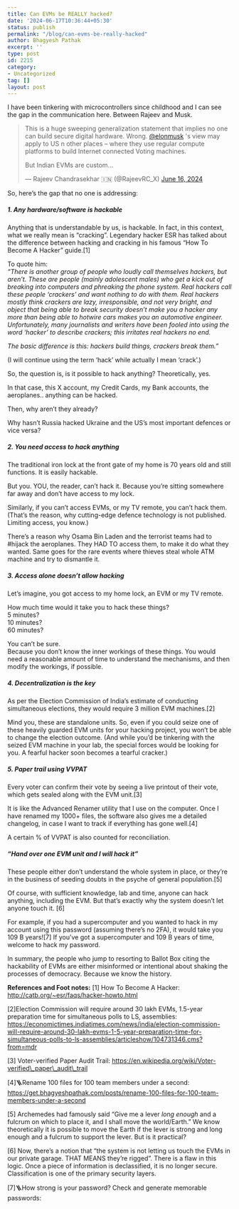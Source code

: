 ```yaml
---
title: Can EVMs be REALLY hacked?
date: '2024-06-17T10:36:44+05:30'
status: publish
permalink: "/blog/can-evms-be-really-hacked"
author: Bhagyesh Pathak
excerpt: ''
type: post
id: 2215
category:
- Uncategorized
tag: []
layout: post
---
```


I have been tinkering with microcontrollers since childhood and I can see the gap in the communication here. Between Rajeev and Musk.

> This is a huge sweeping generalization statement that implies no one can build secure digital hardware. Wrong. [@elonmusk](https://twitter.com/elonmusk?ref_src=twsrc%5Etfw) 's view may apply to US n other places – where they use regular compute platforms to build Internet connected Voting machines.   
>   
> But Indian EVMs are custom… 
> 
> — Rajeev Chandrasekhar 🇮🇳 (@RajeevRC\_X) [June 16, 2024](https://twitter.com/RajeevRC_X/status/1802195948254466461?ref_src=twsrc%5Etfw)

So, here’s the gap that no one is addressing:

##### 1. Any hardware/software is hackable

Anything that is understandable by us, is hackable. In fact, in this context, what we really mean is “cracking”. Legendary hacker ESR has talked about the difference between hacking and cracking in his famous “How To Become A Hacker” guide.\[1\]

To quote him:  
*“There is another group of people who loudly call themselves hackers, but aren’t. These are people (mainly adolescent males) who get a kick out of breaking into computers and phreaking the phone system. Real hackers call these people ‘crackers’ and want nothing to do with them. Real hackers mostly think crackers are lazy, irresponsible, and not very bright, and object that being able to break security doesn’t make you a hacker any more than being able to hotwire cars makes you an automotive engineer. Unfortunately, many journalists and writers have been fooled into using the word ‘hacker’ to describe crackers; this irritates real hackers no end.*

*The basic difference is this: hackers build things, crackers break them.”*

(I will continue using the term ‘hack’ while actually I mean ‘crack’.)

So, the question is, is it possible to hack anything? Theoretically, yes.

In that case, this X account, my Credit Cards, my Bank accounts, the aeroplanes.. anything can be hacked.

Then, why aren’t they already?

Why hasn’t Russia hacked Ukraine and the US’s most important defences or vice versa?

##### 2. You need access to hack anything

The traditional iron lock at the front gate of my home is 70 years old and still functions. It is easily hackable.

But you. YOU, the reader, can’t hack it. Because you’re sitting somewhere far away and don’t have access to my lock.

Similarly, if you can’t access EVMs, or my TV remote, you can’t hack them. (That’s the reason, why cutting-edge defence technology is not published. Limiting access, you know.)

There’s a reason why Osama Bin Laden and the terrorist teams had to #hijack the aeroplanes. They HAD TO access them, to make it do what they wanted. Same goes for the rare events where thieves steal whole ATM machine and try to dismantle it.

##### 3. Access alone doesn’t allow hacking

Let’s imagine, you got access to my home lock, an EVM or my TV remote.

How much time would it take you to hack these things?  
5 minutes?  
10 minutes?  
60 minutes?

You can’t be sure.  
Because you don’t know the inner workings of these things. You would need a reasonable amount of time to understand the mechanisms, and then modify the workings, if possible.

##### 4. Decentralization is the key

As per the Election Commission of India’s estimate of conducting simultaneous elections, they would require 3 million EVM machines.\[2\]

Mind you, these are standalone units. So, even if you could seize one of these heavily guarded EVM units for your hacking project, you won’t be able to change the election outcome. (And while you’d be tinkering with the seized EVM machine in your lab, the special forces would be looking for you. A fearful hacker soon becomes a tearful cracker.)

##### 5. Paper trail using VVPAT

Every voter can confirm their vote by seeing a live printout of their vote, which gets sealed along with the EVM unit.\[3\]

It is like the Advanced Renamer utility that I use on the computer. Once I have renamed my 1000+ files, the software also gives me a detailed changelog, in case I want to track if everything has gone well.\[4\]

A certain % of VVPAT is also counted for reconciliation.

##### “Hand over one EVM unit and I will hack it”

These people either don’t understand the whole system in place, or they’re in the business of seeding doubts in the psyche of general population.\[5\]

Of course, with sufficient knowledge, lab and time, anyone can hack anything, including the EVM. But that’s exactly why the system doesn’t let anyone touch it. \[6\]

For example, if you had a supercomputer and you wanted to hack in my account using this password (assuming there’s no 2FA), it would take you 109 B years!\[7\] If you’ve got a supercomputer and 109 B years of time, welcome to hack my password.

In summary, the people who jump to resorting to Ballot Box citing the hackability of EVMs are either misinformed or intentional about shaking the processes of democracy. Because we know the history.

**References and Foot notes:** \[1\] How To Become A Hacker: http://catb.org/~esr/faqs/hacker-howto.html

  
\[2\]Election Commission will require around 30 lakh EVMs, 1.5-year preparation time for simultaneous polls to LS, assemblies: https://economictimes.indiatimes.com/news/india/election-commission-will-require-around-30-lakh-evms-1-5-year-preparation-time-for-simultaneous-polls-to-ls-assemblies/articleshow/104731346.cms?from=mdr

  
\[3\] Voter-verified Paper Audit Trail: https://en.wikipedia.org/wiki/Voter-verified\_paper\_audit\_trail

  
\[4\]🪜Rename 100 files for 100 team members under a second: https://get.bhagyeshpathak.com/posts/rename-100-files-for-100-team-members-under-a-second

  
\[5\] Archemedes had famously said “Give me a lever *long enough* and a fulcrum on which to place it, and I shall move the world/Earth.” We know theoretically it is possible to move the Earth if the lever is strong and long enough and a fulcrum to support the lever. But is it practical?

  
\[6\] Now, there’s a notion that “the system is not letting us touch the EVMs in our private garage. THAT MEANS they’re rigged”. There is a flaw in this logic. Once a piece of information is declassified, it is no longer secure. Classification is one of the primary security layers.

  
\[7\]🪜How strong is your password? Check and generate memorable passwords: